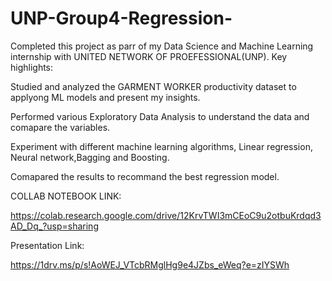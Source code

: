 # UNP-Group4-Regression-

Completed this project as parr of my Data Science and Machine Learning internship with UNITED NETWORK OF PROEFESSIONAL(UNP). Key highlights:

Studied and analyzed the GARMENT WORKER productivity dataset to applyong ML models and present my insights.

Performed various Exploratory Data Analysis to understand the data and comapare the variables.

Experiment with different machine learning algorithms, Linear regression, Neural network,Bagging and Boosting.

Comapared the results to recommand the best regression model.

COLLAB NOTEBOOK LINK:

https://colab.research.google.com/drive/12KrvTWI3mCEoC9u2otbuKrdqd3AD_Dq_?usp=sharing

Presentation Link:

https://1drv.ms/p/s!AoWEJ_VTcbRMglHg9e4JZbs_eWeq?e=zIYSWh
